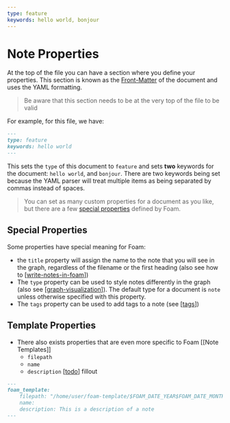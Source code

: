 ```yaml
---
type: feature
keywords: hello world, bonjour
---
```


# Note Properties

At the top of the file you can have a section where you define your properties. This section is known as the [Front-Matter](https://learn.cloudcannon.com/jekyll/introduction-to-jekyll-front-matter/) of the document and uses the YAML formatting.

> Be aware that this section needs to be at the very top of the file to be valid

For example, for this file, we have:

```markdown
---
type: feature
keywords: hello world
---
```

This sets the `type` of this document to `feature` and sets **two** keywords for the document: `hello world`, and `bonjour`. There are two keywords being set because the YAML parser will treat multiple items as being separated by commas instead of spaces.

> You can set as many custom properties for a document as you like, but there are a few [special properties](#special-properties) defined by Foam.

## Special Properties

Some properties have special meaning for Foam:

- the `title` property will assign the name to the note that you will see in the graph, regardless of the filename or the first heading (also see how to [[write-notes-in-foam]])
- The `type` property can be used to style notes differently in the graph (also see [[graph-visualization]]). The default type for a document is `note` unless otherwise specified with this property.
- The `tags` property can be used to add tags to a note (see [[tags]])

## Template Properties

- There also exists properties that are even more specific to Foam [[Note Templates]]
  - `filepath`
  - `name`
  - `description` [[todo]] fillout

```markdown
---
foam_template:
    filepath: "/home/user/foam-template/$FOAM_DATE_YEAR$FOAM_DATE_MONTH$FOAM_DATE_DATE$FOAM_DATE_HOUR$FOAM_DATE_MINUTE $FOAM_TITLE.md"
    name: 
    description: This is a description of a note
---
```

[//begin]: # "Autogenerated link references for markdown compatibility"
[write-notes-in-foam]: ../getting-started/write-notes-in-foam.md "Writing Notes"
[graph-visualization]: graph-visualization.md "Graph Visualization"
[tags]: tags.md "Tags"
[todo]: ../../dev/todo.md "Todo"
[//end]: # "Autogenerated link references"
